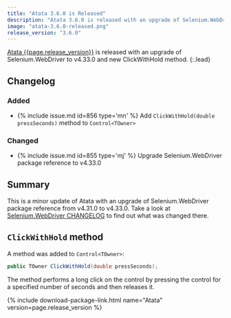 ```yaml
---
title: "Atata 3.6.0 is Released"
description: "Atata 3.6.0 is released with an upgrade of Selenium.WebDriver to v4.33.0 and new ClickWithHold method."
image: "atata-3.6.0-released.png"
release_version: "3.6.0"
---
```


[Atata {{page.release_version}}](https://www.nuget.org/packages/Atata/{{page.release_version}})
is released with an upgrade of Selenium.WebDriver to v4.33.0 and new ClickWithHold method.
{:.lead}

<!--more-->

## Changelog

### Added

- {% include issue.md id=856 type='mn' %} Add `ClickWithHold(double pressSeconds)` method to `Control<TOwner>`

### Changed

- {% include issue.md id=855 type='mj' %} Upgrade Selenium.WebDriver package reference to v4.33.0

## Summary

This is a minor update of Atata with an upgrade of Selenium.WebDriver package reference from v4.31.0 to v4.33.0.
Take a look at [Selenium.WebDriver CHANGELOG](https://github.com/SeleniumHQ/selenium/blob/trunk/dotnet/CHANGELOG)
to find out what was changed there.

## `ClickWithHold` method

A method was added to `Control<TOwner>`:

```cs
public TOwner ClickWithHold(double pressSeconds);
```

The method performs a long click on the control by pressing the control for a specified number of seconds and then releases it.

{% include download-package-link.html name="Atata" version=page.release_version %}
